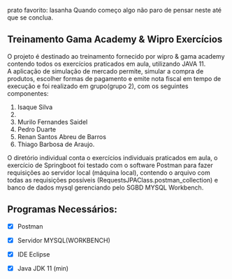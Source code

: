 prato favorito: lasanha
Quando começo algo não paro de pensar neste até que se conclua.

## Treinamento Gama Academy & Wipro Exercícios 
O projeto é destinado ao treinamento fornecido por wipro & gama academy contendo todos os exercícios praticados em aula, utilizando JAVA 11.<br>
A aplicação de simulação de mercado permite, simular a compra de produtos, escolher formas de pagamento e emite nota fiscal em tempo de execução e foi realizado em grupo(grupo 2), com os seguintes componentes:<br>
<ol start="1">
<li>Isaque Silva<li/>
<li>Murilo Fernandes Saidel</li>
<li>Pedro Duarte</li>
<li>Renan Santos Abreu de Barros</li>
<li>Thiago Barbosa de Araujo.</li>
</ol>



O diretório individual conta o exercícios individuais praticados em aula, o exercício de Springboot foi testado com o software Postman para fazer requisições ao servidor local (máquina local), contendo o arquivo com todas as requisições possíveis (RequestsJPAClass.postman_collection) e banco de dados mysql gerenciando pelo SGBD MYSQL Workbench. 

## Programas Necessários:
- [x] Postman
- [x] Servidor MYSQL(WORKBENCH)
- [x] IDE Eclipse 
- [x] Java JDK 11 (min)


